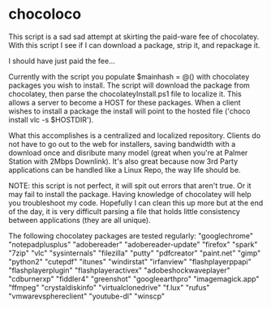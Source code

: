 # chocoloco

This script is a sad sad attempt at skirting the paid-ware fee of chocolatey. With this script I see if I can download a package, strip it, and repackage it.

I should have just paid the fee...

Currently with the script you populate $mainhash = @() with chocolatey packages you wish to install. The script will download the package from chocolatey, then parse the chocolateyInstall.ps1 file to localize it. This allows a server to become a HOST for these packages. When a client wishes to install a package the install will point to the hosted file ('choco install vlc -s $HOSTDIR').

What this accomplishes is a centralized and localized repository. Clients do not have to go out to the web for installers, saving bandwidth with a download once and disribute many model (great when you're at Palmer Station with 2Mbps Downlink). It's also great because now 3rd Party applications can be handled like a Linux Repo, the way life should be.

NOTE: this script is not perfect, it will spit out errors that aren't true. Or it may fail to install the package. Having knowledge of chocolatey will help you troubleshoot my code. Hopefully I can clean this up more but at the end of the day, it is very difficult parsing a file that holds little consistency between applications (they are all unique).

The following chocolatey packages are tested regularly:
    "googlechrome"
    "notepadplusplus"
    "adobereader"
    "adobereader-update"
    "firefox"
    "spark"
    "7zip"
    "vlc"
    "sysinternals"
    "filezilla"
    "putty"
    "pdfcreator"
    "paint.net"
    "gimp"
    "python2"
    "cutepdf"
    "itunes"
    "windirstat"
    "irfanview"
    "flashplayerppapi"
    "flashplayerplugin"
    "flashplayeractivex"
    "adobeshockwaveplayer"
    "cdburnerxp"
    "fiddler4"
    "greenshot"
    "googleearthpro"
    "imagemagick.app"
    "ffmpeg"
    "crystaldiskinfo"
    "virtualclonedrive"
    "f.lux"
    "rufus"
    "vmwarevsphereclient"
    "youtube-dl"
    "winscp"
    
